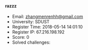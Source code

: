 #### razzz  

* Email: zhangmenrenhh@gmail.com  
* University: SDUST  
* Register Time: 2018-05-14 14:01:10  
* Register IP: 67.216.198.192  
* Score: 0  
* Solved challenges: 
